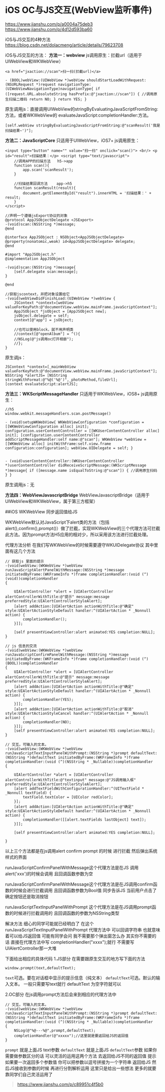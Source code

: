# iOS OC与JS交互(WebView监听事件)
https://www.jianshu.com/p/a0004a75deb3
https://www.jianshu.com/p/4d12d593ba60


iOS与JS交互的4种方法
https://blog.csdn.net/dolacmeng/article/details/79623708

iOS与JS交互的方法：
**方法一：webview**
js调用原生：拦截url（适用于UIWebView和WKWebView）
```
<a href="jxaction://scan">扫一扫(拦截url)</a>

- (BOOL)webView:(UIWebView *)webView shouldStartLoadWithRequest:(NSURLRequest *)request navigationType:(UIWebViewNavigationType)navigationType{ if ([request.URL.absoluteString hasPrefix:@"jxaction://scan"]) { //调用原生扫描二维码 return NO; } return YES; }
```
原生调用js：直接调用UIWebView的stringByEvaluatingJavaScriptFromString:方法，或者WKWebView的 evaluateJavaScript:completionHandler:方法。
```
[self.webView stringByEvaluatingJavaScriptFromString:@"scanResult('我是扫描结果~')"];
```


**方法二：JavaScriptCore**
只适用于UIWebView，iOS7+
js调用原生：
```
<input type="button" name="" value="扫一扫" onclick="scan()"> <br/> <p id="result">扫描结果：</p> <script type="text/javascript">
    //调用APP的扫描方法   h5->app
    function scan(){
        app.scan('scanResult');
    }

    //扫描结果回调方法    app->h5
    function scanResult(result){
        document.getElementById("result").innerHTML = '扫描结果：' + result;  
    }
</script>
```

```
//声明一个遵循jsExport协议的对象
@protocol AppJSObjectDelegate <JSExport> 
-(void)scan:(NSString *)message; 
@end 

@interface AppJSObject : NSObject<AppJSObjectDelegate> 
@property(nonatomic,weak) id<AppJSObjectDelegate> delegate; 
@end

#import "AppJSObject.h"
@implementation AppJSObject

-(void)scan:(NSString *)message{
    [self.delegate scan:message];
}

@end

//获取jscontext，并把对象设置给它
-(void)webViewDidFinishLoad:(UIWebView *)webView { 
    JSContext *context=[webView valueForKeyPath:@"documentView.webView.mainFrame.javaScriptContext"]; 
    AppJSObject *jsObject = [AppJSObject new]; 
    jsObject.delegate = self; 
    context[@"app"] = jsObject;
    
    //也可以使用block，就不用声明类
    //context[@"openAlbum"] = ^(){
    //NSLog(@"js调用oc打开相册");
    //}; 
}
```

原生调js：
```
JSContext *context=[_mainWebView valueForKeyPath:@"documentView.webView.mainFrame.javaScriptContext"]; 
NSString *alertJS= [NSString stringWithFormat:@"%@('%@')",_photoMethod,fileUrl]; 
[context evaluateScript:alertJS];
```

**方法三：WKScriptMessageHandler**
只适用于WKWebView，iOS8+
js调用原生：
```
//h5
window.webkit.messageHandlers.scan.postMessage() 

- (void)setupWKWebView{ WKWebViewConfiguration *configuration = [[WKWebViewConfiguration alloc] init]; configuration.userContentController = [[WKUserContentController alloc] init]; [configuration.userContentController addScriptMessageHandler:self name:@"scan"]; WKWebView *webView = [[WKWebView alloc] initWithFrame:self.view.frame configuration:configuration]; webView.UIDelegate = self; }


- (void)userContentController:(WKUserContentController *)userContentController didReceiveScriptMessage:(WKScriptMessage *)message{ if ([message.name isEqualToString:@"scan"]) { //调用原生扫码 } }
```
原生调用js：无

**方法四：WebViewJavascriptBridge**
WebViewJavascriptBridge（适用于UIWebView和WKWebView，属于第三方框架） 


##iOS WKWebView 同步返回值给JS

WKWebView默认对JavaScript下alert类的方法（包括alert(),confirm(),prompt()）做了拦截，实现WKWebView的三个代理方法可拦截此方法。因为prompt方法H5应用的相对少，所以采用该方法进行拦截处理。

代理方法分析
在我们写WKWebView的时候需要遵守WKUIDelegate协议 其中里面有这几个方法
```
// 获取js 里面的提示
-(void)webView:(WKWebView *)webView runJavaScriptAlertPanelWithMessage:(NSString *)message initiatedByFrame:(WKFrameInfo *)frame completionHandler:(void (^)(void))completionHandler
{
    
    UIAlertController *alert = [UIAlertController alertControllerWithTitle:@"提示" message:message preferredStyle:UIAlertControllerStyleAlert];
    [alert addAction:[UIAlertAction actionWithTitle:@"确定" style:UIAlertActionStyleDefault handler:^(UIAlertAction * _Nonnull action) {
        completionHandler();
    }]];
    
    [self presentViewController:alert animated:YES completion:NULL];
}

// js 信息的交流
-(void)webView:(WKWebView *)webView runJavaScriptConfirmPanelWithMessage:(NSString *)message initiatedByFrame:(WKFrameInfo *)frame completionHandler:(void (^)(BOOL))completionHandler
{
    UIAlertController *alert = [UIAlertController alertControllerWithTitle:@"提示" message:message preferredStyle:UIAlertControllerStyleAlert];
    [alert addAction:[UIAlertAction actionWithTitle:@"确定" style:UIAlertActionStyleDefault handler:^(UIAlertAction * _Nonnull action) {
        completionHandler(YES);
    }]];
    [alert addAction:[UIAlertAction actionWithTitle:@"取消" style:UIAlertActionStyleCancel handler:^(UIAlertAction * _Nonnull action) {
        completionHandler(NO);
    }]];
    [self presentViewController:alert animated:YES completion:NULL];
}

// 交互。可输入的文本。
-(void)webView:(WKWebView *)webView runJavaScriptTextInputPanelWithPrompt:(NSString *)prompt defaultText:(NSString *)defaultText initiatedByFrame:(WKFrameInfo *)frame completionHandler:(void (^)(NSString * _Nullable))completionHandler
{
    
    UIAlertController *alert = [UIAlertController alertControllerWithTitle:@"textinput" message:@"JS调用输入框" preferredStyle:UIAlertControllerStyleAlert];
    [alert addTextFieldWithConfigurationHandler:^(UITextField * _Nonnull textField) {
        textField.textColor = [UIColor redColor];
    }];
    [alert addAction:[UIAlertAction actionWithTitle:@"确定" style:UIAlertActionStyleDefault handler:^(UIAlertAction * _Nonnull action) {
        completionHandler([[alert.textFields lastObject] text]);
    }]];

    [self presentViewController:alert animated:YES completion:NULL];
    
}
```

以上三个方法都是在js调用alert confirm prompt 的时候 进行拦截 然后弹出系统样式的界面


runJavaScriptConfirmPanelWithMessage这个代理方法是在JS 调用 alert('xxx')的时候会调用  且回调函数参数为空

runJavaScriptConfirmPanelWithMessage这个代理方法是在JS调用confirm函数的时候会进行拦截调用 且回调函数参数为Bool值 同步告诉JS 当前用户点击了确定按钮还是取消按钮

runJavaScriptTextInputPanelWithPrompt 这个代理方法是在JS调用prompt函数的时候进行拦截调用的 且回调函数的参数为NSString类型


解决方法
细心的同学可能就已经明白了 在这个runJavaScriptTextInputPanelWithPrompt 代理方法中 可以回调字符串 也就意味着可以给JS返回值
可能有同学会问 我不需要那个弹出窗怎么办  其实你不需要的话 直接在代理方法中写
completionHandler("xxxx");就行 不需要写UIAlertController那一大堆

下面给出相应的具体代码
1.JS部分 在需要跟原生交互的地方写下面的方法
```
window.prompt(text,defaultText);
```
`text`可选。要在对话框中显示的提示信息（纯文本）
`defaultText`可选。默认的输入文本。
一般只需要写text就行 defaultText 为空字符就可以

2.OC部分 在js调用prompt方法后会来到相应的代理方法中
```
// 交互。可输入的文本。
-(void)webView:(WKWebView *)webView runJavaScriptTextInputPanelWithPrompt:(NSString *)prompt defaultText:(NSString *)defaultText initiatedByFrame:(WKFrameInfo *)frame completionHandler:(void (^)(NSString * _Nullable))completionHandler
{
    NSLog(@"%@---%@",prompt,defaultText);
    completionHandler(@"xxxxx");//这里就是要返回给JS的返回值
}
```
`prompt` 就是上面JS text参数
`defaultText` 就是上面JS `defaultText`参数
如果你需要做参数区分的话 可以灵活的运用这两个方法 去返回给JS不同的返回值
提示 如果要一次返回多个参数值 你可以把参数以逗号拼接为一个字符串 返回给JS 然后JS接收到参数的时候 再进行分割解析运用 这里只是给出一些想法 更多的就要靠同学们自己灵活运用了

>https://www.jianshu.com/p/c89951c4f5b0
